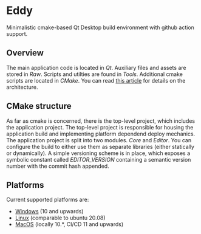 # Eddy

Minimalistic cmake-based Qt Desktop build environment with github action support.

## Overview

The main application code is located in *Qt*. Auxiliary files and assets are stored in *Raw*. Scripts and utilties are found in *Tools*. Additional cmake scripts are located in *CMake*.
You can read [this article](https://think-biq.com/blog) for details on the architecture.

## CMake structure

As far as cmake is concerned, there is the top-level project, which includes the application project. The top-level project is responsible for housing the application build and implementing platform dependend deploy mechanics. The application project is split into two modules. *Core* and *Editor*. You can configure the build to either use them as separate libraries (either statically or dynamically). A simple versioning scheme is in place, which exposes a symbolic constant called *EDITOR_VERSION* containing a semantic version number with the commit hash appended.

## Platforms

Current supported platforms are:
* [Windows](https://github.com/think-biq/QtEddy/actions/workflows/windows_release.yml) (10 and upwards)
* [Linux](https://github.com/think-biq/QtEddy/actions/workflows/linux_release.yml) (comparable to ubuntu 20.08)
* [MacOS](https://github.com/think-biq/QtEddy/actions/workflows/mac_release.yml) (locally 10.*, CI/CD 11 and upwards)